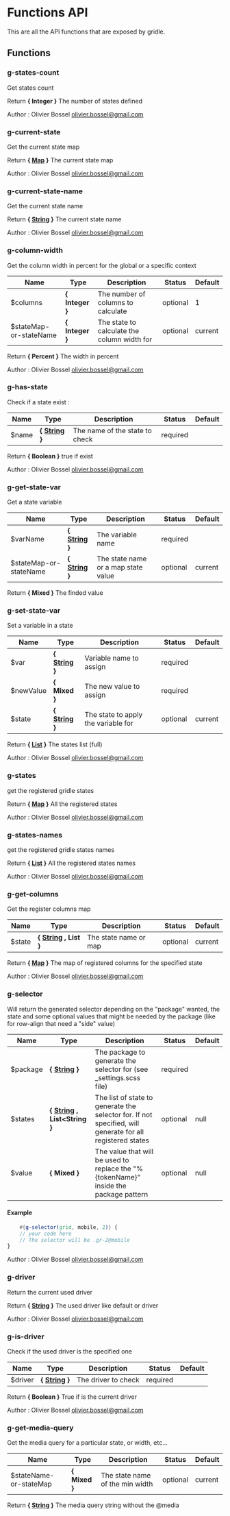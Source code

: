 # Functions API

This are all the API functions that are exposed by gridle.



## Functions


### g-states-count

Get states count

Return **{ Integer }** The number of states defined

Author : Olivier Bossel <olivier.bossel@gmail.com>


### g-current-state

Get the current state map

Return **{ [Map](http://www.sass-lang.com/documentation/file.SASS_REFERENCE.html#maps) }** The current state map

Author : Olivier Bossel <olivier.bossel@gmail.com>


### g-current-state-name

Get the current state name

Return **{ [String](http://www.sass-lang.com/documentation/file.SASS_REFERENCE.html#sass-script-strings) }** The current state name

Author : Olivier Bossel <olivier.bossel@gmail.com>


### g-column-width

Get the column width in percent for the global or a specific context



Name  |  Type  |  Description  |  Status  |  Default
------------  |  ------------  |  ------------  |  ------------  |  ------------
$columns  |  **{ Integer }**  |  The number of columns to calculate  |  optional  |  1
$stateMap-or-stateName  |  **{ Integer }**  |  The state to calculate the column width for  |  optional  |  current

Return **{ Percent }** The width in percent

Author : Olivier Bossel <olivier.bossel@gmail.com>



### g-has-state

Check if a state exist :


Name  |  Type  |  Description  |  Status  |  Default
------------  |  ------------  |  ------------  |  ------------  |  ------------
$name  |  **{ [String](http://www.sass-lang.com/documentation/file.SASS_REFERENCE.html#sass-script-strings) }**  |  The name of the state to check  |  required  |

Return **{ Boolean }** true if exist

Author : Olivier Bossel <olivier.bossel@gmail.com>


### g-get-state-var

Get a state variable



Name  |  Type  |  Description  |  Status  |  Default
------------  |  ------------  |  ------------  |  ------------  |  ------------
$varName  |  **{ [String](http://www.sass-lang.com/documentation/file.SASS_REFERENCE.html#sass-script-strings) }**  |  The variable name  |  required  |
$stateMap-or-stateName  |  **{ [String](http://www.sass-lang.com/documentation/file.SASS_REFERENCE.html#sass-script-strings) }**  |  The state name or a map state value  |  optional  |  current

Return **{ Mixed }** The finded value


### g-set-state-var

Set a variable in a state


Name  |  Type  |  Description  |  Status  |  Default
------------  |  ------------  |  ------------  |  ------------  |  ------------
$var  |  **{ [String](http://www.sass-lang.com/documentation/file.SASS_REFERENCE.html#sass-script-strings) }**  |  Variable name to assign  |  required  |
$newValue  |  **{ Mixed }**  |  The new value to assign  |  required  |
$state  |  **{ [String](http://www.sass-lang.com/documentation/file.SASS_REFERENCE.html#sass-script-strings) }**  |  The state to apply the variable for  |  optional  |  current

Return **{ [List](http://www.sass-lang.com/documentation/file.SASS_REFERENCE.html#lists) }** The states list (full)

Author : Olivier Bossel <olivier.bossel@gmail.com>


### g-states

get the registered gridle states

Return **{ [Map](http://www.sass-lang.com/documentation/file.SASS_REFERENCE.html#maps) }** All the registered states

Author : Olivier Bossel <olivier.bossel@gmail.com>


### g-states-names

get the registered gridle states names

Return **{ [List](http://www.sass-lang.com/documentation/file.SASS_REFERENCE.html#lists) }** All the registered states names

Author : Olivier Bossel <olivier.bossel@gmail.com>


### g-get-columns

Get the register columns map


Name  |  Type  |  Description  |  Status  |  Default
------------  |  ------------  |  ------------  |  ------------  |  ------------
$state  |  **{ [String](http://www.sass-lang.com/documentation/file.SASS_REFERENCE.html#sass-script-strings) , List<String> }**  |  The state name or map  |  optional  |  current

Return **{ [Map](http://www.sass-lang.com/documentation/file.SASS_REFERENCE.html#maps) }** The map of registered columns for the specified state

Author : Olivier Bossel <olivier.bossel@gmail.com>


### g-selector

Will return the generated selector depending on the "package" wanted, the state and some optional values that might be needed by the package (like for row-align that need a "side" value)


Name  |  Type  |  Description  |  Status  |  Default
------------  |  ------------  |  ------------  |  ------------  |  ------------
$package  |  **{ [String](http://www.sass-lang.com/documentation/file.SASS_REFERENCE.html#sass-script-strings) }**  |  The package to generate the selector for (see _settings.scss file)  |  required  |
$states  |  **{ [String](http://www.sass-lang.com/documentation/file.SASS_REFERENCE.html#sass-script-strings) , List<String }**  |  The list of state to generate the selector for. If not specified, will generate for all registered states  |  optional  |  null
$value  |  **{ Mixed }**  |  The value that will be used to replace the "%{tokenName}" inside the package pattern  |  optional  |  null

#### Example
```scss
	#{g-selector(grid, mobile, 2)} {
	// your code here
	// The selector will be .gr-2@mobile
}
```
Author : Olivier Bossel <olivier.bossel@gmail.com>


### g-driver

Return the current used driver

Return **{ [String](http://www.sass-lang.com/documentation/file.SASS_REFERENCE.html#sass-script-strings) }** The used driver like default or driver

Author : Olivier Bossel <olivier.bossel@gmail.com>


### g-is-driver

Check if the used driver is the specified one


Name  |  Type  |  Description  |  Status  |  Default
------------  |  ------------  |  ------------  |  ------------  |  ------------
$driver  |  **{ [String](http://www.sass-lang.com/documentation/file.SASS_REFERENCE.html#sass-script-strings) }**  |  The driver to check  |  required  |

Return **{ Boolean }** True if is the current driver

Author : Olivier Bossel <olivier.bossel@gmail.com>


### g-get-media-query

Get the media query for a particular state, or width, etc...



Name  |  Type  |  Description  |  Status  |  Default
------------  |  ------------  |  ------------  |  ------------  |  ------------
$stateName-or-stateMap  |  **{ Mixed }**  |  The state name of the min width  |  optional  |  current

Return **{ [String](http://www.sass-lang.com/documentation/file.SASS_REFERENCE.html#sass-script-strings) }** The media query string without the @media